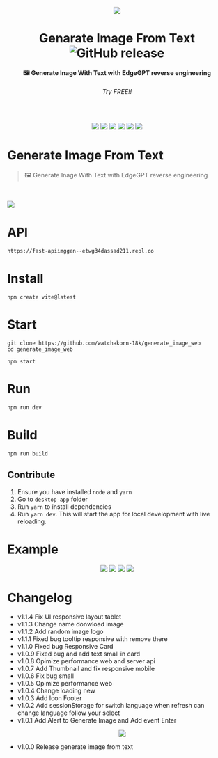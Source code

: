 <div align="center">
<p align="center"><img src="https://cdn.discordapp.com/attachments/585069498986397707/1111517852009238628/image.png"></p>
<h1 align="center">Genarate Image From Text <img alt="GitHub release" src="https://img.shields.io/badge/release-v1.1.4-blue"> </h1>



<strong align="center">🖼️ Generate Inage With Text with EdgeGPT reverse engineering</strong>
<h6>Try FREE!!</h6>
<br>
<p align="center"><a href="https://github.com/watchakorn-18k/generate_image_web/actions"><img src="https://img.shields.io/badge/github%20actions-%232671E5.svg?style=for-the-badge&logo=githubactions&logoColor=white"></a> <a href="#Install"><img src="https://img.shields.io/badge/vite-%23646CFF.svg?style=for-the-badge&logo=vite&logoColor=white"></a> <a href="https://fast-apiimggen--etwg34dassad211.repl.co"><img src="https://img.shields.io/badge/Replit-DD1200?style=for-the-badge&logo=Replit&logoColor=white"></a> <a href="https://fast-apiimggen--etwg34dassad211.repl.co/docs"><img src="https://img.shields.io/badge/FastAPI-005571?style=for-the-badge&logo=fastapi"></a> <a href="https://fast-apiimggen--etwg34dassad211.repl.co/docs"><img src="https://img.shields.io/badge/FastAPI-005571?style=for-the-badge&logo=fastapi"></a> <a href="https://www.figma.com/file/8FsDo7EAE4UQOVejh7VJeS/Untitled?type=design&t=cmZltZSNfiqrWjFc-0"><img src="https://img.shields.io/badge/figma-%23F24E1E.svg?style=for-the-badge&logo=figma&logoColor=white"></a></p>
</p>
</div >

# Generate Image From Text
> 🖼️ Generate Inage With Text with EdgeGPT reverse engineering
<br>

![](https://media.discordapp.net/attachments/585069498986397707/1111521783191973939/screenshot-1685077818060.jpeg)

# API
```
https://fast-apiimggen--etwg34dassad211.repl.co
```

# Install
```
npm create vite@latest
```

# Start
```
git clone https://github.com/watchakorn-18k/generate_image_web
cd generate_image_web

npm start
```

# Run
```
npm run dev
```

# Build
```
npm run build
```

## Contribute
1. Ensure you have installed `node` and `yarn`
2. Go to `desktop-app` folder
3. Run `yarn` to install dependencies
4. Run `yarn dev`. This will start the app for local development with live reloading.

# Example

<p align="center">


<img src="https://cdn.discordapp.com/attachments/585069498986397707/1111521782885793893/screenshot-1685077634582.jpeg" />

<img src="https://media.discordapp.net/attachments/585069498986397707/1111521783191973939/screenshot-1685077818060.jpeg" />

<img src="https://media.discordapp.net/attachments/585069498986397707/1111521783665934396/screenshot-1685077824252.jpeg" />

<img src="https://media.discordapp.net/attachments/585069498986397707/1111521784009863228/screenshot-1685077629140.jpeg" />

</p>


# Changelog
- v1.1.4 Fix UI responsive layout tablet
- v1.1.3 Change name donwload image
- v1.1.2 Add random image logo
- v1.1.1 Fixed bug tooltip responsive with remove there
- v1.1.0 Fixed bug Responsive Card
- v1.0.9 Fixed bug and add text small in card
- v1.0.8 Opimize performance web and server api
- v1.0.7 Add Thumbnail and fix responsive mobile
- v1.0.6 Fix bug small
- v1.0.5 Opimize performance web
- v1.0.4 Change loading new
- v1.0.3 Add Icon Footer
- v1.0.2 Add sessionStorage for switch language when refresh can change language follow your select
- v1.0.1 Add Alert to Generate Image and Add event Enter <p align="center"><img src="https://cdn.discordapp.com/attachments/585069498986397707/1111121577174650920/image.png" /></p>
- v1.0.0 Release generate image from text